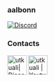 ### aalbonn ###





[![Discord](https://img.shields.io/discord/888419741247635536?label=Discord&logo=Discord)][discord]


### Contacts
[<img align="left" alt="utkuali| Discord" width="44px" src="https://i.ibb.co/YtNhB1V/icons8-discord-new-logo-48.png" />][discord]
[<img align="left" alt="utkuali | Youtube" width="44px" src="https://img.icons8.com/color/2x/youtube-play.png" />][youtube]

<br />

[discord]: https://discord.com/invite/M6Wd6bHhXE
[youtube]: https://www.youtube.com/channel/UC-jMUQIoAG2TnU6FEGTXmtA

